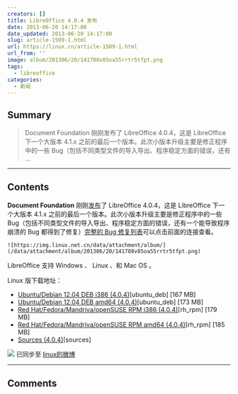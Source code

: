 ```yaml
---
creators: []
title: LibreOffice 4.0.4 发布
date: 2013-06-20 14:17:00
date_updated: 2013-06-20 14:17:00
slug: article-1509-1.html
url: https://linux.cn/article-1509-1.html
url_from: ''
image: album/201306/20/141708v85oa55rrtr5tfpt.png
tags:
  - libreoffice
categories:
  - 新闻
---
```


## Summary

> Document Foundation 刚刚发布了 LibreOffice 4.0.4，这是 LibreOffice 下一个大版本 4.1.x 之前的最后一个版本。此次小版本升级主要是修正程序中的一些 Bug（包括不同类型文件的导入导出、程序稳定方面的错误，还有 ...

***

<!-- more -->

## Contents

**Document Foundation** 刚刚[发布](http://blog.documentfoundation.org/2013/06/19/the-document-foundation-announces-libreoffice-4-0-4/)了 LibreOffice 4.0.4，这是 LibreOffice 下一个大版本 4.1.x 之前的最后一个版本。此次小版本升级主要是修正程序中的一些 Bug（包括不同类型文件的导入导出、程序稳定方面的错误，还有一个能导致程序崩溃的 Bug 都得到了修复）[完整的 Bug 修复列表](https://wiki.documentfoundation.org/Releases/4.0.4/RC1)可以点击前面的连接查看。

`![https://img.linux.net.cn/data/attachment/album/](/data/attachment/album/201306/20/141708v85oa55rrtr5tfpt.png)`

LibreOffice 支持 Windows 、 Linux 、和 Mac OS 。

Linux 版下载地址：

* [Ubuntu/Debian 12.04 DEB i386 (4.0.4)](http://download.documentfoundation.org/libreoffice/stable/4.0.4/deb/x86/LibreOffice_4.0.4_Linux_x86_deb.tar.gz)[ubuntu\_deb] [167 MB]
* [Ubuntu/Debian 12.04 DEB amd64 (4.0.4)](http://download.documentfoundation.org/libreoffice/stable/4.0.4/deb/x86_64/LibreOffice_4.0.4_Linux_x86-64_deb.tar.gz)[ubuntu\_deb] [173 MB]
* [Red Hat/Fedora/Mandriva/openSUSE RPM i386 (4.0.4)](http://download.documentfoundation.org/libreoffice/stable/4.0.4/rpm/x86/LibreOffice_4.0.4_Linux_x86_rpm.tar.gz)[rh\_rpm] [179 MB]
* [Red Hat/Fedora/Mandriva/openSUSE RPM amd64 (4.0.4)](http://download.documentfoundation.org/libreoffice/stable/4.0.4/rpm/x86_64/LibreOffice_4.0.4_Linux_x86-64_rpm.tar.gz)[rh\_rpm] [185 MB]
* [Sources (4.0.4)](http://www.libreoffice.org/download/?type=src&version=4.0.4)[sources]

![](https://img.linux.net.cn/xwb/images/bgimg/icon_logo.png) 已同步至 [linux的微博](http://weibo.com/1772191555/zCimi3Deo)

***

## Comments
